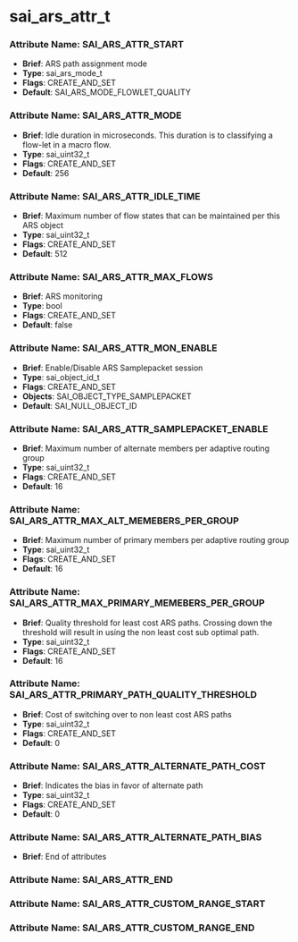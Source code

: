 # **sai_ars_attr_t**
### Attribute Name: **SAI_ARS_ATTR_START**
- **Brief**: ARS path assignment mode
- **Type**: sai_ars_mode_t
- **Flags**: CREATE_AND_SET
- **Default**: SAI_ARS_MODE_FLOWLET_QUALITY

### Attribute Name: **SAI_ARS_ATTR_MODE**
- **Brief**: Idle duration in microseconds. This duration is to classifying a flow-let in a macro flow.
- **Type**: sai_uint32_t
- **Flags**: CREATE_AND_SET
- **Default**: 256

### Attribute Name: **SAI_ARS_ATTR_IDLE_TIME**
- **Brief**: Maximum number of flow states that can be maintained per this ARS object
- **Type**: sai_uint32_t
- **Flags**: CREATE_AND_SET
- **Default**: 512

### Attribute Name: **SAI_ARS_ATTR_MAX_FLOWS**
- **Brief**: ARS monitoring
- **Type**: bool
- **Flags**: CREATE_AND_SET
- **Default**: false

### Attribute Name: **SAI_ARS_ATTR_MON_ENABLE**
- **Brief**: Enable/Disable ARS Samplepacket session
- **Type**: sai_object_id_t
- **Flags**: CREATE_AND_SET
- **Objects**: SAI_OBJECT_TYPE_SAMPLEPACKET
- **Default**: SAI_NULL_OBJECT_ID

### Attribute Name: **SAI_ARS_ATTR_SAMPLEPACKET_ENABLE**
- **Brief**: Maximum number of alternate members per adaptive routing group
- **Type**: sai_uint32_t
- **Flags**: CREATE_AND_SET
- **Default**: 16

### Attribute Name: **SAI_ARS_ATTR_MAX_ALT_MEMEBERS_PER_GROUP**
- **Brief**: Maximum number of primary members per adaptive routing group
- **Type**: sai_uint32_t
- **Flags**: CREATE_AND_SET
- **Default**: 16

### Attribute Name: **SAI_ARS_ATTR_MAX_PRIMARY_MEMEBERS_PER_GROUP**
- **Brief**: Quality threshold for least cost ARS paths. Crossing down the threshold will result in using the non least cost sub optimal path.
- **Type**: sai_uint32_t
- **Flags**: CREATE_AND_SET
- **Default**: 16

### Attribute Name: **SAI_ARS_ATTR_PRIMARY_PATH_QUALITY_THRESHOLD**
- **Brief**: Cost of switching over to non least cost ARS paths
- **Type**: sai_uint32_t
- **Flags**: CREATE_AND_SET
- **Default**: 0

### Attribute Name: **SAI_ARS_ATTR_ALTERNATE_PATH_COST**
- **Brief**: Indicates the bias in favor of alternate path
- **Type**: sai_uint32_t
- **Flags**: CREATE_AND_SET
- **Default**: 0

### Attribute Name: **SAI_ARS_ATTR_ALTERNATE_PATH_BIAS**
- **Brief**: End of attributes

### Attribute Name: **SAI_ARS_ATTR_END**

### Attribute Name: **SAI_ARS_ATTR_CUSTOM_RANGE_START**

### Attribute Name: **SAI_ARS_ATTR_CUSTOM_RANGE_END**



